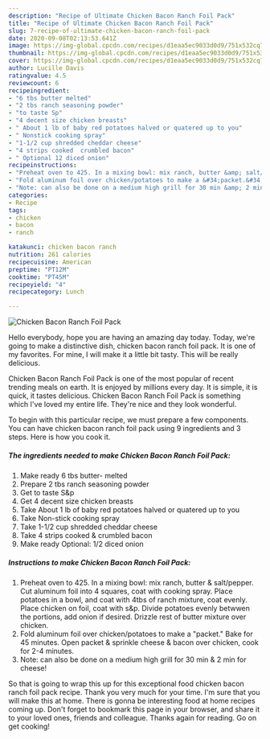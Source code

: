 ```yaml
---
description: "Recipe of Ultimate Chicken Bacon Ranch Foil Pack"
title: "Recipe of Ultimate Chicken Bacon Ranch Foil Pack"
slug: 7-recipe-of-ultimate-chicken-bacon-ranch-foil-pack
date: 2020-09-08T02:13:53.641Z
image: https://img-global.cpcdn.com/recipes/d1eaa5ec9033d0d9/751x532cq70/chicken-bacon-ranch-foil-pack-recipe-main-photo.jpg
thumbnail: https://img-global.cpcdn.com/recipes/d1eaa5ec9033d0d9/751x532cq70/chicken-bacon-ranch-foil-pack-recipe-main-photo.jpg
cover: https://img-global.cpcdn.com/recipes/d1eaa5ec9033d0d9/751x532cq70/chicken-bacon-ranch-foil-pack-recipe-main-photo.jpg
author: Lucille Davis
ratingvalue: 4.5
reviewcount: 6
recipeingredient:
- "6 tbs butter melted"
- "2 tbs ranch seasoning powder"
- "to taste Sp"
- "4 decent size chicken breasts"
- " About 1 lb of baby red potatoes halved or quatered up to you"
- " Nonstick cooking spray"
- "1-1/2 cup shredded cheddar cheese"
- "4 strips cooked  crumbled bacon"
- " Optional 12 diced onion"
recipeinstructions:
- "Preheat oven to 425. In a mixing bowl: mix ranch, butter &amp; salt/pepper. Cut aluminum foil into 4 squares, coat with cooking spray. Place potatoes in a bowl, and coat with 4tbs of ranch mixture, coat evenly. Place chicken on foil, coat with s&amp;p. Divide potatoes evenly betwwen the portions, add onion if desired. Drizzle rest of butter mixture over chicken."
- "Fold aluminum foil over chicken/potatoes to make a &#34;packet.&#34; Bake for 45 minutes. Open packet &amp; sprinkle cheese &amp; bacon over chicken, cook for 2-4 minutes."
- "Note: can also be done on a medium high grill for 30 min &amp; 2 min for cheese!"
categories:
- Recipe
tags:
- chicken
- bacon
- ranch

katakunci: chicken bacon ranch 
nutrition: 261 calories
recipecuisine: American
preptime: "PT12M"
cooktime: "PT45M"
recipeyield: "4"
recipecategory: Lunch

---
```



![Chicken Bacon Ranch Foil Pack](https://img-global.cpcdn.com/recipes/d1eaa5ec9033d0d9/751x532cq70/chicken-bacon-ranch-foil-pack-recipe-main-photo.jpg)

Hello everybody, hope you are having an amazing day today. Today, we're going to make a distinctive dish, chicken bacon ranch foil pack. It is one of my favorites. For mine, I will make it a little bit tasty. This will be really delicious.



Chicken Bacon Ranch Foil Pack is one of the most popular of recent trending meals on earth. It is enjoyed by millions every day. It is simple, it is quick, it tastes delicious. Chicken Bacon Ranch Foil Pack is something which I've loved my entire life. They're nice and they look wonderful.


To begin with this particular recipe, we must prepare a few components. You can have chicken bacon ranch foil pack using 9 ingredients and 3 steps. Here is how you cook it.

<!--inarticleads1-->

##### The ingredients needed to make Chicken Bacon Ranch Foil Pack:

1. Make ready 6 tbs butter- melted
1. Prepare 2 tbs ranch seasoning powder
1. Get to taste S&amp;p
1. Get 4 decent size chicken breasts
1. Take  About 1 lb of baby red potatoes halved or quatered up to you
1. Take  Non-stick cooking spray
1. Take 1-1/2 cup shredded cheddar cheese
1. Take 4 strips cooked &amp; crumbled bacon
1. Make ready  Optional: 1/2 diced onion




<!--inarticleads2-->

##### Instructions to make Chicken Bacon Ranch Foil Pack:

1. Preheat oven to 425. In a mixing bowl: mix ranch, butter &amp; salt/pepper. Cut aluminum foil into 4 squares, coat with cooking spray. Place potatoes in a bowl, and coat with 4tbs of ranch mixture, coat evenly. Place chicken on foil, coat with s&amp;p. Divide potatoes evenly betwwen the portions, add onion if desired. Drizzle rest of butter mixture over chicken.
1. Fold aluminum foil over chicken/potatoes to make a &#34;packet.&#34; Bake for 45 minutes. Open packet &amp; sprinkle cheese &amp; bacon over chicken, cook for 2-4 minutes.
1. Note: can also be done on a medium high grill for 30 min &amp; 2 min for cheese!




So that is going to wrap this up for this exceptional food chicken bacon ranch foil pack recipe. Thank you very much for your time. I'm sure that you will make this at home. There is gonna be interesting food at home recipes coming up. Don't forget to bookmark this page in your browser, and share it to your loved ones, friends and colleague. Thanks again for reading. Go on get cooking!
